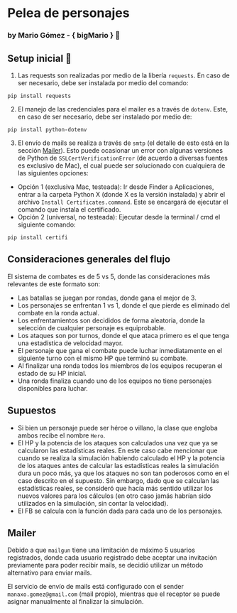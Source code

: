# Pelea de personajes
### by Mario Gómez - { bigMario } :ghost:
## Setup inicial :rocket:
1) Las requests son realizadas por medio de la libería `requests`. En caso de ser necesario, debe ser instalada por medio del comando:
```
pip install requests
```
2) El manejo de las credenciales para el mailer es a través de `dotenv`. Este, en caso de ser necesario, debe ser instalado por medio de:
```
pip install python-dotenv 
```
3) El envío de mails se realiza a través de `smtp` (el detalle de esto está en la sección [Mailer](#mailer)). Esto puede ocasionar un error con algunas versiones de Python de `SSLCertVerificationError` (de acuerdo a diversas fuentes es exclusivo de Mac), el cual puede ser solucionado con cualquiera de las siguientes opciones:
- Opción 1 (exclusiva Mac, testeada): Ir desde Finder a Aplicaciones, entrar a la carpeta Python X (donde X es la versión instalada) y abrir el archivo `Install Certificates.command`. Este se encargará de ejecutar el comando que instala el certificado.
- Opción 2 (universal, no testeada): Ejecutar desde la terminal / cmd el siguiente comando:
```
pip install certifi
```

## Consideraciones generales del flujo
El sistema de combates es de 5 vs 5, donde las consideraciones más relevantes de este formato son:
- Las batallas se juegan por rondas, donde gana el mejor de 3.
- Los personajes se enfrentan 1 vs 1, donde el que pierde es eliminado del combate en la ronda actual.
- Los enfrentamientos son decididos de forma aleatoria, donde la selección de cualquier personaje es equiprobable.
- Los ataques son por turnos, donde el que ataca primero es el que tenga una estadística de velocidad mayor.
- El personaje que gana el combate puede luchar inmediatamente en el siguiente turno con el mismo HP que terminó su combate.
- Al finalizar una ronda todos los miembros de los equipos recuperan el estado de su HP inicial.
- Una ronda finaliza cuando uno de los equipos no tiene personajes disponibles para luchar.

## Supuestos
- Si bien un personaje puede ser héroe o villano, la clase que engloba ambos recibe el nombre `Hero`.
- El HP y la potencia de los ataques son calculados una vez que ya se calcularon las estadísticas reales. En este caso cabe mencionar que cuando se realiza la simulación habiendo calculado el HP y la potencia de los ataques antes de calcular las estadísticas reales la simulación dura un poco más, ya que los ataques no son tan poderosos como en el caso descrito en el supuesto. Sin embargo, dado que se calculan las estadísticas reales, se consideró que hacía más sentido utilizar los nuevos valores para los cálculos (en otro caso jamás habrían sido utilizados en la simulación, sin contar la velocidad).
- El FB se calcula con la función dada para cada uno de los personajes.


## Mailer
Debido a que `mailgun` tiene una limitación de máximo 5 usuarios registrados, donde cada usuario registrado debe aceptar una invitación previamente para poder recibir mails, se decidió utilizar un método alternativo para enviar mails.

El servicio de envío de mails está configurado con el sender `manaxo.gomez@gmail.com` (mail propio), mientras que el receptor se puede asignar manualmente al finalizar la simulación.